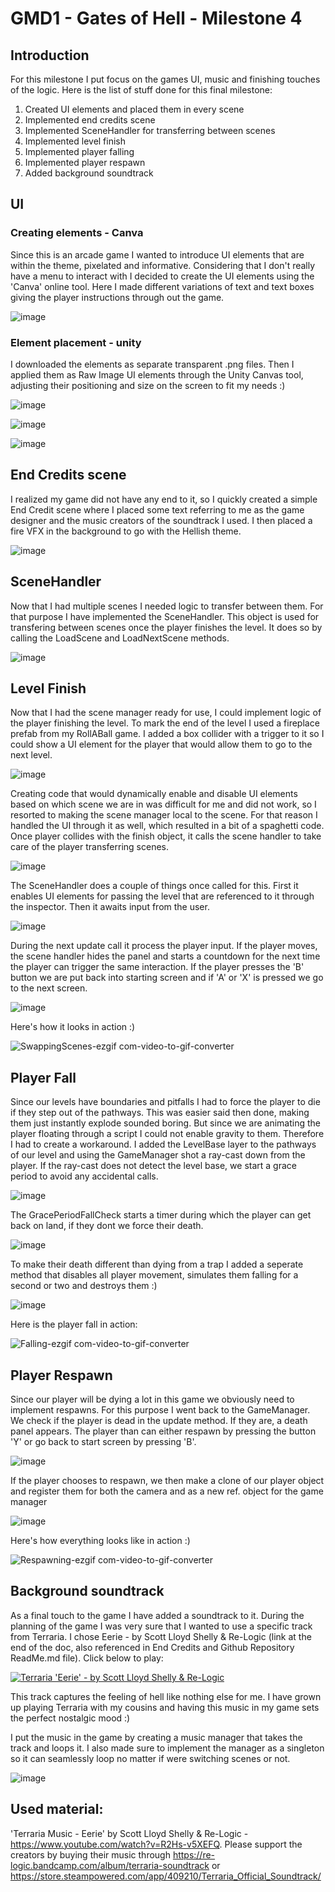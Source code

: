 # GMD1 - Gates of Hell - Milestone 4
## Introduction
For this milestone I put focus on the games UI, music and finishing touches of the logic. Here is the list of stuff done for this final milestone:
1. Created UI elements and placed them in every scene
2. Implemented end credits scene
3. Implemented SceneHandler for transferring between scenes
4. Implemented level finish
5. Implemented player falling
6. Implemented player respawn
7. Added background soundtrack

## UI
### Creating elements - Canva
Since this is an arcade game I wanted to introduce UI elements that are within the theme, pixelated and informative. Considering that I don't really have a menu to interact with I decided to create the UI elements using the 'Canva' online tool. Here I made different variations of text and text boxes giving the player instructions through out the game.

![image](https://github.com/user-attachments/assets/a0575e02-99af-4ff9-b62f-ba80e8bbf43e)

### Element placement - unity
I downloaded the elements as separate transparent .png files. Then I applied them as Raw Image UI elements through the Unity Canvas tool, adjusting their positioning and size on the screen to fit my needs :)

![image](https://github.com/user-attachments/assets/196c8584-ae6b-4519-9a97-9facc14f6462)

![image](https://github.com/user-attachments/assets/94e6783f-9d9e-491f-9b35-db1e2696d02b)

![image](https://github.com/user-attachments/assets/8ec12c48-88ed-4c8e-ba18-846ccf3a9454)


## End Credits scene
I realized my game did not have any end to it, so I quickly created a simple End Credit scene where I placed some text referring to me as the game designer and the music creators of the soundtrack I used. I then placed a fire VFX in the background to go with the Hellish theme.

![image](https://github.com/user-attachments/assets/c63739a7-ab0a-4168-a400-b64dd9c5b192)

## SceneHandler
Now that I had multiple scenes I needed logic to transfer between them. For that purpose I have implemented the SceneHandler. This object is used for transfering between scenes once the player finishes the level. It does so by calling the LoadScene and LoadNextScene methods.

![image](https://github.com/user-attachments/assets/38c85684-550e-4f25-813c-6e3de238709c)

## Level Finish
Now that I had the scene manager ready for use, I could implement logic of the player finishing the level. To mark the end of the level I used a fireplace prefab from my RollABall game. I added a box collider with a trigger to it so I could show a UI element for the player that would allow them to go to the next level. 

![image](https://github.com/user-attachments/assets/9a0045aa-7392-4cab-b573-680c161d823b)

Creating code that would dynamically enable and disable UI elements based on which scene we are in was difficult for me and did not work, so I resorted to making the scene manager local to the scene. For that reason I handled the UI through it as well, which resulted in a bit of a spaghetti code. Once player collides with the finish object, it calls the scene handler to take care of the player transferring scenes. 

![image](https://github.com/user-attachments/assets/1184f11c-1196-4c0f-aafb-0ac59963dee5)

The SceneHandler does a couple of things once called for this. First it enables UI elements for passing the level that are referenced to it through the inspector. Then it awaits input from the user.

![image](https://github.com/user-attachments/assets/e1d5b460-2437-45c0-9b5b-995892ef75c3)

During the next update call it process the player input. If the player moves, the scene handler hides the panel and starts a countdown for the next time the player can trigger the same interaction. If the player presses the 'B' button we are put back into starting screen and if 'A' or 'X' is pressed we go to the next screen.

![image](https://github.com/user-attachments/assets/a1992d8a-7d30-47f7-a19d-cb0cc2ea4cfd)

Here's how it looks in action :)

![SwappingScenes-ezgif com-video-to-gif-converter](https://github.com/user-attachments/assets/fe4791e0-5fee-439e-85a2-c959d8338871)

## Player Fall
Since our levels have boundaries and pitfalls I had to force the player to die if they step out of the pathways. This was easier said then done, making them just instantly explode sounded boring. But since we are animating the player floating through a script I could not enable gravity to them. Therefore I had to create a workaround. I added the LevelBase layer to the pathways of our level and using the GameManager shot a ray-cast down from the player. If the ray-cast does not detect the level base, we start a grace period to avoid any accidental calls.

![image](https://github.com/user-attachments/assets/a4d48cdf-2578-444c-952c-9c0745814bcf)

The GracePeriodFallCheck starts a timer during which the player can get back on land, if they dont we force their death.

![image](https://github.com/user-attachments/assets/cd928c62-5c54-4179-b42b-2a9cd2fa403b)

To make their death different than dying from a trap I added a seperate method that disables all player movement, simulates them falling for a second or two and destroys them :)

![image](https://github.com/user-attachments/assets/beb150e1-94de-4f76-b3bb-96d3a76cee51)

Here is the player fall in action:

![Falling-ezgif com-video-to-gif-converter](https://github.com/user-attachments/assets/79be5cb3-282d-4461-a775-edec3aecd46f)

## Player Respawn
Since our player will be dying a lot in this game we obviously need to implement respawns. For this purpose I went back to the GameManager. We check if the player is dead in the update method. If they are, a death panel appears. The player than can either respawn by pressing the button 'Y' or go back to start screen by pressing 'B'. 

![image](https://github.com/user-attachments/assets/311734c0-4a37-4477-bb48-de80e07b0fbf)

If the player chooses to respawn, we then make a clone of our player object and register them for both the camera and as a new ref. object for the game manager

![image](https://github.com/user-attachments/assets/bfbfee5a-2206-40d5-9656-6b27b377bd67)

Here's how everything looks like in action :)

![Respawning-ezgif com-video-to-gif-converter](https://github.com/user-attachments/assets/7b8a425d-15ab-4e2a-9dc6-6fe1142302b3)

## Background soundtrack
As a final touch to the game I have added a soundtrack to it. During the planning of the game I was very sure that I wanted to use a specific track from Terraria. I chose Eerie - by Scott Lloyd Shelly & Re-Logic (link at the end of the doc, also referenced in End Credits and Github Repository ReadMe.md file). Click below to play:

[![Terraria 'Eerie' - by Scott Lloyd Shelly & Re-Logic](https://img.youtube.com/vi/R2Hs-v5XEFQ/0.jpg)](https://www.youtube.com/watch?v=R2Hs-v5XEFQ)

This track captures the feeling of hell like nothing else for me. I have grown up playing Terraria with my cousins and having this music in my game sets the perfect nostalgic mood :) 

I put the music in the game by creating a music manager that takes the track and loops it. I also made sure to implement the manager as a singleton so it can seamlessly loop no matter if were switching scenes or not.

![image](https://github.com/user-attachments/assets/a0800561-4b71-4f0d-943e-0db51ea62b24)

## Used material:
'Terraria Music - Eerie' by Scott Lloyd Shelly & Re-Logic - https://www.youtube.com/watch?v=R2Hs-v5XEFQ. 
Please support the creators by buying their music through https://re-logic.bandcamp.com/album/terraria-soundtrack or https://store.steampowered.com/app/409210/Terraria_Official_Soundtrack/








